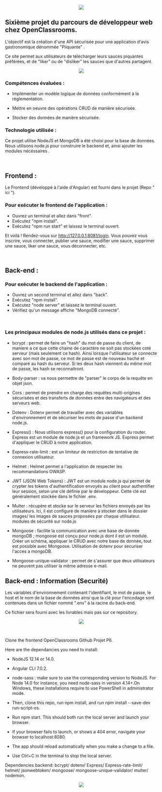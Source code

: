 <p align="center">
<img src= "https://user-images.githubusercontent.com/90606431/151769677-b99dbf89-68f6-46b6-9f01-ace009ae7202.jpg" />
</p>


## Sixième projet du parcours de développeur web chez OpenClassrooms. ##

L'objectif est la création d'une API sécurisée pour une application d'avis gastronomique dénommée "Piiquante" .

Ce site permet aux utilisateurs de télécharger leurs sauces piquantes préférées, et de "liker" ou de "disliker" les sauces que d'autres partagent.

<p align="center">
<img src= "https://user-images.githubusercontent.com/90606431/151660272-38f292d3-1316-4684-858c-c8267d830ada.jpg" />
</p>


### Compétences évaluées : ###

- Implémenter un modèle logique de données conformément à la règlementation.

- Mettre en oeuvre des opérations CRUD de manière sécurisée.

- Stocker des données de manière sécurisée.

### Technologie utilisée : ###

Ce projet utilise NodeJS et MongoDB a été choisi pour la base de données. 
Nous utilisons node.js pour construire le backend et, ainsi ajouter les modules nécéssaires .

<br>

## Frontend : ##

Le Frontend (développé à l'aide d'Angular) est fourni dans le projet (Repo " ici ").

### Pour exécuter le frontend de l'application : ###

- Ouvrez un terminal et allez dans "front".
- Exécutez "npm install".
- Exécutez "npm run start" et laissez le terminal ouvert.

Et voilà ! Rendez-vous sur http://127.0.0.1:8081/login. 
Vous pouvez vous inscrire, vous connecter, publier une sauce, modifier une sauce, supprimer une sauce, liker une sauce, vous déconnecter, etc.

<br>

## Back-end : ##

### Pour exécuter le backend de l'application : ###
- Ouvrez un second terminal et allez dans "back".
- Exécutez "npm install".
- Exécutez "node server" et laissez le terminal ouvert.
- Vérifiez qu'un message affiche "MongoDB connecté".

<br>

### Les principaux modules de node.js utilisés dans ce projet : ###

- bcrypt : permet de faire un "hash" du mot de passe du client, de maniere a ce que cette chaine de caractère ne soit pas stockées coté serveur (mais seulement ce hash). Ainsi lorsque l'utilisateur se connecte avec son mot de passe, ce mot de passe est de nouveau haché et comparé au hash du serveur. Si les deux hash viennent du même mot de passe, les hash se reconnaitront.

- Body-parser : va nous permettre de "parser" le corps de la requête en objet json.

- Cors : permet de prendre en charge des requêtes multi-origines sécurisées et des transferts de données entre des navigateurs et des serveurs web.

- Dotenv : Dotenv permet de travailler avec des variables d'environnement et de sécuriser les mots de passe d'un backend node.js.

- Express() : Nous utilisons express() pour la configuration du router. Express est un module de node.js et un framework JS. Express permet d'appliquer le CRUD à notre application.

- Express-rate-limit : est un limiteur de restriction de tentative de connexion utilisateur.

- Helmet : Helmet permet a l'application de respecter les recommandations OWASP.

- JWT (JSON Web Tokens) : JWT est un module node.js qui permet de crypter les tokens d'authentification envoyés au client pour authentifier leur session, selon une clé définie par le développeur. Cette clé est généralement stockée dans le fichier .env.

- Multer : récupère et stocke sur le serveur les fichiers envoyés par les utilisateurs. Ici, il est configuré de manière à stocker dans le dossier images/ les images de sauces proposées par chaque utilisateur.
modules de sécurité sur node.js

- Mongoose : facilite la communication avec une base de donnée mongoDB ; mongoose est conçu pour node.js dont il est un module. Créer un schéma, appliquer le CRUD avec notre base de donnée, tout est possible avec Mongoose. Utilisation de dotenv pour securiser l'acces a mongoDB.

- Mongoose-unique-validator : permet de s'assurer que deux utilisateurs ne peuvent pas utiliser la même adresse e-mail.



## Back-end : Information (Securité) ##

Les variables d'environnement contenant l'identifiant, le mot de passe, le host et le nom de la base de données ainsi que la clé pour l'encodage sont contenues dans un fichier nommé ".env" à la racine du back-end. 
<br>

Ce fichier sera fourni avec les livrables mais pas sur ce repository.



<p align="center">
<img src= "https://user-images.githubusercontent.com/90606431/151660272-38f292d3-1316-4684-858c-c8267d830ada.jpg" />
</p>

<br>

Clone the frontend OpenClassrooms Github Projet P6.

Here are the dependancies you need to install:
- NodeJS 12.14 or 14.0.
- Angular CLI 7.0.2.
- node-sass : make sure to use the corresponding version to NodeJS. 
For Node 14.0 for instance, you need node-sass in version 4.14+.On Windows, these installations require to use PowerShell in administrator mode.

- Then, clone this repo, run npm install, and run npm install --save-dev run-script-os.
- Run npm start. This should both run the local server and launch your browser.
- If your browser fails to launch, or shows a 404 error, navigate your browser to localhost:8080.
- The app should reload automatically when you make a change to a file.
- Use Ctrl+C in the terminal to stop the local server.

 Dependencies backend: bcrypt/ dotenv/ Express/ Express-rate-limit/ helmet/ jsonwebtoken/ mongoose/ mongoose-unique-validator/ multer/ nodemon.

<p align="center">
<img src= "https://user-images.githubusercontent.com/90606431/151660985-c0a30670-7d3b-4b86-89fe-566e96a15e79.jpg" />
</p>
